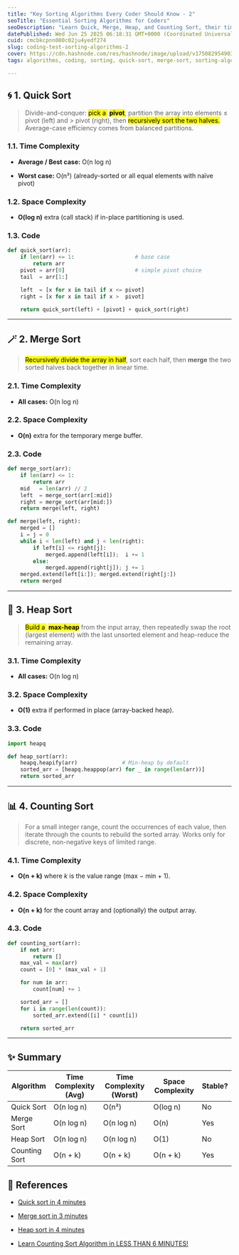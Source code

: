 ```yaml
---
title: "Key Sorting Algorithms Every Coder Should Know - 2"
seoTitle: "Essential Sorting Algorithms for Coders"
seoDescription: "Learn Quick, Merge, Heap, and Counting Sort, their time/space complexities, and stability"
datePublished: Wed Jun 25 2025 06:18:31 GMT+0000 (Coordinated Universal Time)
cuid: cmcbkcpnn000c02ju4yedf274
slug: coding-test-sorting-algorithms-2
cover: https://cdn.hashnode.com/res/hashnode/image/upload/v1750829549032/f3b5b6f5-fdb9-4ed6-a4a9-daebe7f7f614.png
tags: algorithms, coding, sorting, quick-sort, merge-sort, sorting-algorithms, heap-sort, counting-sort

---
```


## 🌀 1. Quick Sort

> Divide-and-conquer: <mark>pick a&nbsp;</mark> **<mark>pivot</mark>**, partition the array into elements ≤ pivot (left) and &gt; pivot (right), then <mark>recursively sort the two halves.</mark> Average-case efficiency comes from balanced partitions.

### 1.1. Time Complexity

* **Average / Best case:** O(n log n)
    
* **Worst case:** O(n²) (already-sorted or all equal elements with naïve pivot)
    

### 1.2. Space Complexity

* **O(log n)** extra (call stack) if in-place partitioning is used.
    

### 1.3. Code

```python
def quick_sort(arr):
    if len(arr) <= 1:                   # base case
        return arr
    pivot = arr[0]                      # simple pivot choice
    tail  = arr[1:]

    left  = [x for x in tail if x <= pivot]
    right = [x for x in tail if x >  pivot]

    return quick_sort(left) + [pivot] + quick_sort(right)
```

---

## 🪄 2. Merge Sort

> <mark>Recursively divide the array in half</mark>, sort each half, then **merge** the two sorted halves back together in linear time.

### 2.1. Time Complexity

* **All cases:** O(n log n)
    

### 2.2. Space Complexity

* **O(n)** extra for the temporary merge buffer.
    

### 2.3. Code

```python
def merge_sort(arr):
    if len(arr) <= 1:
        return arr
    mid   = len(arr) // 2
    left  = merge_sort(arr[:mid])
    right = merge_sort(arr[mid:])
    return merge(left, right)

def merge(left, right):
    merged = []
    i = j = 0
    while i < len(left) and j < len(right):
        if left[i] <= right[j]:
            merged.append(left[i]);  i += 1
        else:
            merged.append(right[j]); j += 1
    merged.extend(left[i:]); merged.extend(right[j:])
    return merged
```

---

## 🏧 3. Heap Sort

> <mark>Build a&nbsp;</mark> **<mark>max-heap</mark>** from the input array, then repeatedly swap the root (largest element) with the last unsorted element and heap-reduce the remaining array.

### 3.1. Time Complexity

* **All cases:** O(n log n)
    

### 3.2. Space Complexity

* **O(1)** extra if performed in place (array-backed heap).
    

### 3.3. Code

```python
import heapq

def heap_sort(arr):
    heapq.heapify(arr)              # Min-heap by default
    sorted_arr = [heapq.heappop(arr) for _ in range(len(arr))]
    return sorted_arr
```

---

## 📊 4. Counting Sort

> For a small integer range, count the occurrences of each value, then iterate through the counts to rebuild the sorted array. Works only for discrete, non-negative keys of limited range.

### 4.1. Time Complexity

* **O(n + k)** where *k* is the value range (max − min + 1).
    

### 4.2. Space Complexity

* **O(n + k)** for the count array and (optionally) the output array.
    

### 4.3. Code

```python
def counting_sort(arr):
    if not arr:
        return []
    max_val = max(arr)
    count = [0] * (max_val + 1)

    for num in arr:
        count[num] += 1

    sorted_arr = []
    for i in range(len(count)):
        sorted_arr.extend([i] * count[i])

    return sorted_arr
```

---

## ✨ Summary

| Algorithm | Time Complexity (Avg) | Time Complexity (Worst) | Space Complexity | Stable? |
| --- | --- | --- | --- | --- |
| Quick Sort | O(n log n) | O(n²) | O(log n) | No |
| Merge Sort | O(n log n) | O(n log n) | O(n) | Yes |
| Heap Sort | O(n log n) | O(n log n) | O(1) | No |
| Counting Sort | O(n + k) | O(n + k) | O(n + k) | Yes |

## 🔗 References

* [Quick sort in 4 minutes](https://youtu.be/Hoixgm4-P4M?si=OsoGcFoAjGIttEC4)
    
* [Merge sort in 3 minutes](https://youtu.be/4VqmGXwpLqc?si=DJV6QU2ss7tqYw3r)
    
* [Heap sort in 4 minutes](https://youtu.be/2DmK_H7IdTo?si=YP971P9PDJLvSkcw)
    
* [Learn Counting Sort Algorithm in LESS THAN 6 MINUTES!](https://youtu.be/OKd534EWcdk?si=-ZAiq4o4qJCuOVkP)